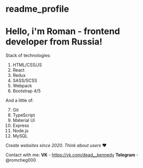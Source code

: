 # readme_profile
# Hello, i'm Roman - frontend developer from Russia!

Stack of technologies:
 1. HTML/CSS/JS
 2. React 
 3. Redux
 4. SASS/SCSS
 5. Webpack
 6. Bootstrap 4/5
 
 And a little of:
 
 7. Git
 8. TypeScript
 9. Material UI
 10. Express
 11. Node.js
 12. MySQL

*Create websites since 2020. Think about users* ❤

Contact with me:
**VK** - https://vk.com/dead__kennedy
**Telegram** - @romcheg000
